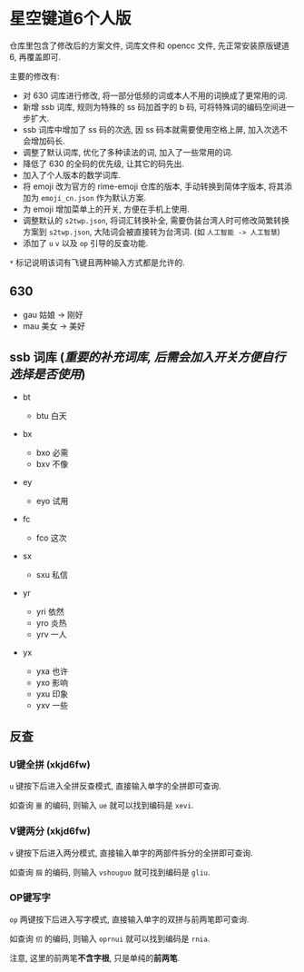 # 星空键道6个人版

仓库里包含了修改后的方案文件, 词库文件和 opencc 文件, 先正常安装原版键道6, 再覆盖即可.

主要的修改有:

- 对 630 词库进行修改, 将一部分低频的词或本人不用的词换成了更常用的词.
- 新增 ssb 词库, 规则为特殊的 ss 码加首字的 b 码, 可将特殊词的编码空间进一步扩大.
- ssb 词库中增加了 ss 码的次选, 因 ss 码本就需要使用空格上屏, 加入次选不会增加码长.
- 调整了默认词库, 优化了多种读法的词, 加入了一些常用的词.
- 降低了 630 的全码的优先级, 让其它的码先出.
- 加入了个人版本的数学词库.
- 将 emoji 改为官方的 rime-emoji 仓库的版本, 手动转换到简体字版本, 将其添加为 `emoji_cn.json` 作为默认方案.
- 为 emoji 增加菜单上的开关, 方便在手机上使用.
- 调整默认的 `s2twp.json`, 将词汇转换补全, 需要伪装台湾人时可修改简繁转换方案到 `s2twp.json`, 大陆词会被直接转为台湾词. (如 `人工智能 -> 人工智慧`)
- 添加了 `u` `v` 以及 `op` 引导的反查功能.

`*` 标记说明该词有飞键且两种输入方式都是允许的.

## 630

- gau 姑娘 -> 刚好
- mau 美女 -> 美好

## ssb 词库 (***重要的补充词库, 后需会加入开关方便自行选择是否使用***)

- bt
  - btu 白天

- bx
  - bxo 必需
  - bxv 不像

- ey
  - eyo 试用

- fc
  - fco 这次

- sx
  - sxu 私信

- yr
  - yri 依然
  - yro 炎热
  - yrv 一人

- yx
  - yxa 也许
  - yxo 影响
  - yxu 印象
  - yxv 一些

## 反查

### U键全拼 (xkjd6fw)

`u` 键按下后进入全拼反查模式, 直接输入单字的全拼即可查询.

如查询 `噩` 的编码, 则输入 `ue` 就可以找到编码是 `xevi`.

### V键两分 (xkjd6fw)

`v` 键按下后进入两分模式, 直接输入单字的两部件拆分的全拼即可查询.

如查询 `掴` 的编码, 则输入 `vshouguo` 就可找到编码是 `gliu`.

### OP键写字

`op` 两键按下后进入写字模式, 直接输入单字的双拼与前两笔即可查询.

如查询 `仞` 的编码, 则输入 `oprnui` 就可以找到编码是 `rnia`.

注意, 这里的前两笔**不含字根**, 只是单纯的**前两笔**.
